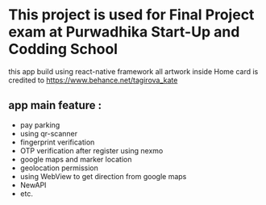 # This project is used for Final Project exam at Purwadhika Start-Up and Codding School
this app build using react-native framework
all artwork inside Home card is credited to https://www.behance.net/tagirova_kate

## app main feature :
- pay parking
- using qr-scanner
- fingerprint verification
- OTP verification after register using nexmo
- google maps and marker location
- geolocation permission
- using WebView to get direction from google maps
- NewAPI
- etc.